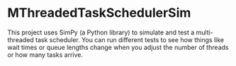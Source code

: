# MThreadedTaskSchedulerSim
This project uses SimPy (a Python library) to simulate and test a multi-threaded task scheduler.  You can run different tests to see how things like wait times or queue lengths change when you adjust the number of threads or how many tasks arrive.
